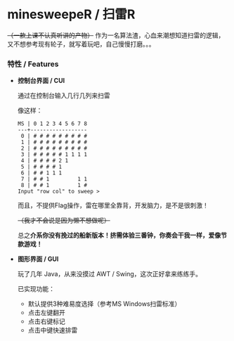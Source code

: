 # minesweepeR / 扫雷R

~~（一款上课不认真听讲的产物）~~ 作为一名算法渣，心血来潮想知道扫雷的逻辑，又不想参考现有轮子，就写着玩吧，自己慢慢打磨。。。

### 特性 / Features

* **控制台界面 / CUI**

  通过在控制台输入几行几列来扫雷

  像这样：

  ``````
  MS | 0 1 2 3 4 5 6 7 8
  ---+------------------
   0 | # # # # # # # # #
   1 | # # # # # # # # #
   2 | # # # # # # # # #
   3 | # # # # # 1 1 1 1
   4 | # # # # 2 1      
   5 | # # # # 1        
   6 | # # 1 1 1        
   7 | # # 1         1 1
   8 | # # 1         1 #
  Input "row col" to sweep > 
  ``````

  而且，不提供Flag操作，雷在哪里全靠背，开发脑力，是不是很刺激！

  ~~（我才不会说是因为懒不想做呢）~~

  总之**介系你没有挽过的船新版本！挤需体验三番钟，你奏会干我一样，爱像节款游戏！**

* **图形界面 / GUI**

  玩了几年 Java，从来没摸过 AWT / Swing，这次正好拿来练练手。

  已实现功能：

  * 默认提供3种难易度选择（参考MS Windows扫雷标准）
  * 点击左键翻开
  * 点击右键标记
  * 点击中键快速排雷

